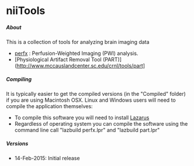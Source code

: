 # niiTools

##### About

This is a collection of tools for analyzing brain imaging data
 - [perfx](http://www.mccauslandcenter.sc.edu/crnl/tools/pwi) : Perfusion-Weighted Imaging (PWI) analysis.
 - [Physiological Artifact Removal Tool (PART)](http://www.mccauslandcenter.sc.edu/crnl/tools/part]


##### Compiling

It is typically easier to get the compiled versions (in the "Compiled" folder) if you are using Macintosh OSX. Linux and Windows users will need to compile the application themselves:
 - To compile this software you will need to install [Lazarus](http://www.lazarus-ide.org)
 - Regardless of operating system you can compile the software using the command line call "lazbuild perfx.lpr" and "lazbuild part.lpr"

##### Versions

 - 14-Feb-2015: Initial release


